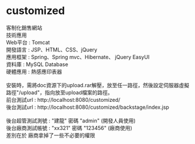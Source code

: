 # customized
客制化銷售網站<br/>
技術應用<br/>
Web平台 : Tomcat<br/>
開發語言 : JSP、HTML、CSS、jQuery<br/>
應用框架 : Spring、Spring mvc、Hibernate、 jQuery EasyUI<br/>
資料庫 : MySQL Database<br/>
硬體應用 : 熱感應印表器<br/>
<br/>
安裝時，需將doc資源下的upload.rar解壓，放至任一路徑，然後設定伺服器虛擬路徑"/upload"，指向放至upload檔案的路徑。<br/>
前台測試url : http://localhost:8080/customized/<br/>
後台測試url : http://localhost:8080/customized/backstage/index.jsp<br/>
<br/>
後台超管測試測號 : "建龍"  密碼 "admin"  (開發人員使用)<br/>
後台廠商測試帳號 : "xx321" 密碼 "123456"  (廠商使用)<br/>
差別在於 廠商拿掉了一些不必要的權限<br/>
<br/>
